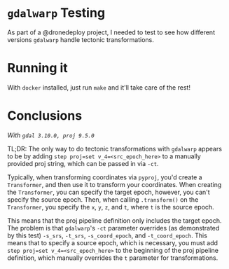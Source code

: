 # `gdalwarp` Testing

As part of a @dronedeploy project, I needed to test to see how different versions `gdalwarp` handle tectonic transformations.

# Running it
With `docker` installed, just run `make` and it'll take care of the rest!

# Conclusions
_With `gdal 3.10.0, proj 9.5.0`_

TL;DR: The only way to do tectonic transformations with `gdalwarp` appears to be by adding `step proj=set v_4=<src_epoch_here>` to a manually provided proj string, which can be passed in via `-ct`. 

Typically, when transforming coordinates via `pyproj`, you'd create a `Transformer`, and then use it to transform your coordinates. When creating the `Transformer`, you can specify the target epoch, however, you can't specify the source epoch. Then, when calling `.transform()` on the `Transformer`, you specify the `x`, `y`, `z`, and `t`, where `t` is the source epoch.

This means that the proj pipeline definition only includes the target epoch. The problem is that `gdalwarp`'s `-ct` parameter overrides (as demonstrated by this test) `-s_srs`, `-t_srs`, `-s_coord_epoch`, and `-t_coord_epoch`. This means that to specify a source epoch, which is necessary, you must add `step proj=set v_4=<src_epoch_here>` to the beginning of the proj pipeline definition, which manually overrides the `t` parameter for transformations.